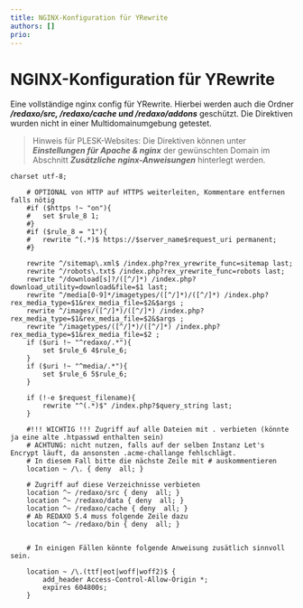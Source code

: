 ```yaml
---
title: NGINX-Konfiguration für YRewrite
authors: []
prio:
---
```


# NGINX-Konfiguration für YRewrite

Eine vollständige nginx config für YRewrite. Hierbei werden auch die Ordner ***/redaxo/src, /redaxo/cache und /redaxo/addons*** geschützt.
Die Direktiven wurden nicht in einer Multidomainumgebung getestet. 

> Hinweis für PLESK-Websites: Die Direktiven können unter ***Einstellungen für Apache & nginx*** der gewünschten Domain im Abschnitt ***Zusätzliche nginx-Anweisungen*** hinterlegt werden. 


	charset utf-8;

		# OPTIONAL von HTTP auf HTTPS weiterleiten, Kommentare entfernen falls nötig
		#if ($https !~ "on"){
		#	set $rule_8 1;
		#}
		#if ($rule_8 = "1"){
		#	rewrite ^(.*)$ https://$server_name$request_uri permanent;
		#}

		rewrite ^/sitemap\.xml$ /index.php?rex_yrewrite_func=sitemap last;
		rewrite ^/robots\.txt$ /index.php?rex_yrewrite_func=robots last;
		rewrite ^/download[s]?/([^/]*) /index.php?download_utility=download&file=$1 last;
		rewrite ^/media[0-9]*/imagetypes/([^/]*)/([^/]*) /index.php?rex_media_type=$1&rex_media_file=$2&$args ;
		rewrite ^/images/([^/]*)/([^/]*) /index.php?rex_media_type=$1&rex_media_file=$2&$args ;
		rewrite ^/imagetypes/([^/]*)/([^/]*) /index.php?rex_media_type=$1&rex_media_file=$2 ;
		if ($uri !~ "^redaxo/.*"){
			set $rule_6 4$rule_6;
		}
		if ($uri !~ "^media/.*"){
			set $rule_6 5$rule_6;
		}

		if (!-e $request_filename){
			rewrite "^(.*)$" /index.php?$query_string last;
		}

		#!!! WICHTIG !!! Zugriff auf alle Dateien mit . verbieten (könnte ja eine alte .htpasswd enthalten sein)
		# ACHTUNG: nicht nutzen, falls auf der selben Instanz Let's Encrypt läuft, da ansonsten .acme-challange fehlschlägt.
		# In diesem Fall bitte die nächste Zeile mit # auskommentieren
		location ~ /\. { deny  all; }

		# Zugriff auf diese Verzeichnisse verbieten
		location ^~ /redaxo/src { deny  all; }
		location ^~ /redaxo/data { deny  all; }
		location ^~ /redaxo/cache { deny  all; }
		# Ab REDAXO 5.4 muss folgende Zeile dazu
		location ^~ /redaxo/bin { deny  all; }
		

		# In einigen Fällen könnte folgende Anweisung zusätlich sinnvoll sein. 

		location ~ /\.(ttf|eot|woff|woff2)$ {
			add_header Access-Control-Allow-Origin *;
			expires 604800s;
		}
